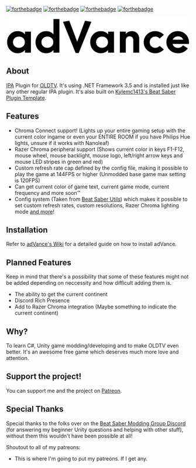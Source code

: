 [![forthebadge](https://forthebadge.com/images/badges/made-with-c-sharp.svg)](https://forthebadge.com)
[![forthebadge](https://forthebadge.com/images/badges/built-with-love.svg)](https://forthebadge.com)
[![forthebadge](https://forthebadge.com/images/badges/you-didnt-ask-for-this.svg)](https://forthebadge.com)
[![forthebadge](https://forthebadge.com/images/badges/mom-made-pizza-rolls.svg)](https://forthebadge.com)

![adVance logo](https://github.com/RubberDuckShobe/adVance/blob/master/Images/adVance_logo.png)

## About
[IPA](https://github.com/Eusth/IPA) Plugin for [OLDTV](https://store.steampowered.com/app/643270/OLDTV/).
It's using .NET Framework 3.5 and is installed just like any other regular IPA plugin.
It's also built on [Kylemc1413's Beat Saber Plugin Template](https://github.com/Kylemc1413/BS-Plugin-Template/).

## Features
- Chroma Connect support! (Lights up your entire gaming setup with the current color ingame or even your ENTIRE ROOM if you have Philips Hue lights, unsure if it works with Nanoleaf)
- Razer Chroma peripheral support (Shows current color in keys F1-F12, mouse wheel, mouse backlight, mouse logo, left/right arrow keys and mouse LED stripes in green and red)
- Custom refresh rate cap defined by the config file, making it possible to play the game at 144FPS or higher (Unmodded base game max setting is 120FPS)
- Can get current color of game text, current game mode, current frequency and more soon™
- Config system (Taken from [Beat Saber Utils](https://github.com/Kylemc1413/Beat-Saber-Utils)) which makes it possible to set custom refresh rates, custom resolutions, Razer Chroma lighting mode [and more](https://github.com/RubberDuckShobe/adVance/wiki/The-config-file-and-its-functions)!

## Installation
Refer to [adVance's Wiki](https://github.com/RubberDuckShobe/adVance/wiki) for a detailed guide on how to install adVance.

## Planned Features
Keep in mind that there's a possibility that some of these features might not be added depending on neccessity and how difficult adding them is.
- The ability to get the current continent
- Discord Rich Presence
- Add to Razer Chroma integration (Maybe something to indicate the current continent)

## Why?
To learn C#, Unity game modding/developing and to make OLDTV even better.
It's an awesome free game which deserves much more love and attention.

## Support the project!
You can support me and the project on [Patreon](https://patreon.com/m1nt_).

## Special Thanks
Special thanks to the folks over on the [Beat Saber Modding Group Discord](https://discord.gg/beatsabermods) (for answering my beginner Unity questions and helping with other stuff), without them this wouldn't have been possible at all!

Shoutout to all of my patreons:
- This is where I'm going to put my patreons. If I get any.
